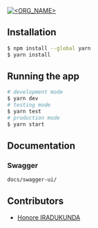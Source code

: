 [![<ORG_NAME>](https://circleci.com/gh/atlp-rwanda/elites-bn-be.svg?style=svg&circle-token=JW75WkMs1pUJ7pGZsAAHmw4VScwhfnEF)](https://circleci.com/gh/atlp-rwanda/elites-bn-be)
## Installation

```bash
$ npm install --global yarn
$ yarn install
```

## Running the app

```bash
# development mode
$ yarn dev
# testing mode
$ yarn test
# production mode
$ yarn start
```

## Documentation

### Swagger

```
docs/swagger-ui/
```

## Contributors

- [Honore IRADUKUNDA](https://github.com/ihonore)
